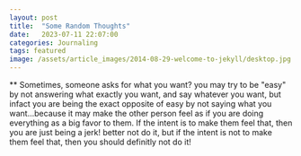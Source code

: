 ```yaml
---
layout: post
title:  "Some Random Thoughts"
date:   2023-07-11 22:07:00
categories: Journaling
tags: featured
image: /assets/article_images/2014-08-29-welcome-to-jekyll/desktop.jpg
---
```

**
Sometimes, someone asks for what you want? you may try to be "easy" by not answering what exactly you want, and say whatever you want, but infact you are being the exact opposite of easy by not saying what you want...because it may make the other person feel as if you are doing everything as a big favor to them. If the intent is to make them feel that, then you are just being a jerk! better not do it, but if the intent is not to make them feel that, then you should definitly not do it!



[jekyll]:      http://jekyllrb.com
[jekyll-gh]:   https://github.com/jekyll/jekyll
[jekyll-help]: https://github.com/jekyll/jekyll-help
